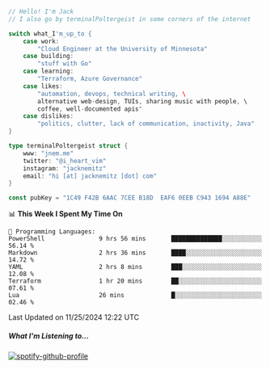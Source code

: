 ```go
// Hello! I'm Jack
// I also go by terminalPoltergeist in some corners of the internet

switch what_I'm_up_to {
    case work:
        "Cloud Engineer at the University of Minnesota"
    case building:
        "stuff with Go"
    case learning:
        "Terraform, Azure Governance"
    case likes:
        "automation, devops, technical writing, \
        alternative web-design, TUIs, sharing music with people, \
        coffee, well-documented apis"
    case dislikes:
        "politics, clutter, lack of communication, inactivity, Java"
}

type terminalPoltergeist struct {
    www: "jnem.me"
    twitter: "@i_heart_vim"
    instagram: "jacknemitz"
    email: "hi [at] jacknemitz [dot] com"
}

const pubKey = "1C49 F42B 6AAC 7CEE B18D  EAF6 0EEB C943 1694 A88E"
```

<!--START_SECTION:waka-->
📊 **This Week I Spent My Time On** 

```text
💬 Programming Languages: 
PowerShell               9 hrs 56 mins       ██████████████░░░░░░░░░░░   56.14 % 
Markdown                 2 hrs 36 mins       ████░░░░░░░░░░░░░░░░░░░░░   14.72 % 
YAML                     2 hrs 8 mins        ███░░░░░░░░░░░░░░░░░░░░░░   12.08 % 
Terraform                1 hr 20 mins        ██░░░░░░░░░░░░░░░░░░░░░░░   07.61 % 
Lua                      26 mins             █░░░░░░░░░░░░░░░░░░░░░░░░   02.46 % 
```


 Last Updated on 11/25/2024 12:22 UTC
<!--END_SECTION:waka-->

##### What I'm Listening to...

[![spotify-github-profile](https://jnem.me/listening-item?maxAge=2592000)](https://jnem.me/listening)
